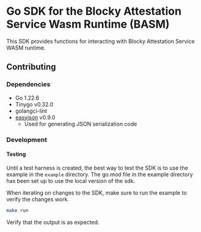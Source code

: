 # Go SDK for the Blocky Attestation Service Wasm Runtime (BASM)

This SDK provides functions for interacting with Blocky Attestation Service
WASM runtime.

## Contributing

### Dependencies

- Go 1.22.6
- Tinygo v0.32.0
- golangci-lint
- [easyjson](https://github.com/mailru/easyjson) v0.9.0
    - Used for generating JSON serialization code

### Development

#### Testing

Until a test harness is created, the best way to test the SDK is to use the
example in the `example` directory. The go.mod file in the example directory
has been set up to use the local version of the sdk.

When iterating on changes to the SDK, make sure to run the example to verify
the changes work.

```bash
make run
```

Verify that the output is as expected.

